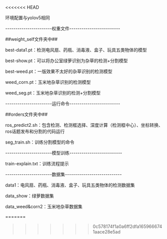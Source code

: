<<<<<<< HEAD

环境配置与yolov5相同


-----------------------权重文件-------------------------

##weight_self文件夹中##


best-data1.pt：检测电风扇、药瓶、消毒液、盒子、玩具五类物体的模型

best-show.pt：可以将办公室绿萝识别为杂草的检测+分割模型

best-weed.pt：一版效果不太好的杂草识别的检测模型

weed_corn.pt：玉米地杂草识别的检测模型

weed_seg.pt：玉米地杂草识别的检测+分割模型

-----------------------运行命令-------------------------

##orders文件夹中##

ros_predict2.sh：包含检测、检测框选择、深度计算（检测框中心）、坐标转换、ros话题发布和分割的代码运行

seg_train.sh：训练分割模型的命令

-----------------------模型训练--------------------------

train-explain.txt：训练流程提示

-----------------------数据集----------------------------

data1：电风扇、药瓶、消毒液、盒子、玩具五类物体的检测数据集

data_show：绿萝数据集

data_weed&corn2：玉米地杂草数据集

=======
>>>>>>> 0c578174f1a0a6ff2dfa1659666741aace28e5ad

